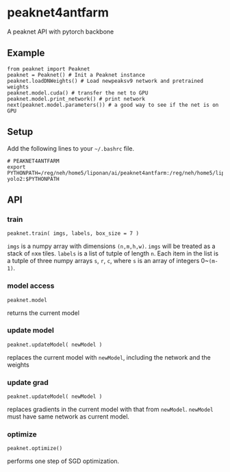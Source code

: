 # peaknet4antfarm
A peaknet API with pytorch backbone


## Example

```
from peaknet import Peaknet
peaknet = Peaknet() # Init a Peaknet instance
peaknet.loadDNWeights() # Load newpeaksv9 network and pretrained weights 
peaknet.model.cuda() # transfer the net to GPU
peaknet.model.print_network() # print network 
next(peaknet.model.parameters()) # a good way to see if the net is on GPU
```

## Setup

Add the following lines to your `~/.bashrc` file.
```
# PEAKNET4ANTFARM
export PYTHONPATH=/reg/neh/home5/liponan/ai/peaknet4antfarm:/reg/neh/home5/liponan/ai/pytorch-yolo2:$PYTHONPATH
```


## API

### train 
```
peaknet.train( imgs, labels, box_size = 7 )
```

`imgs` is a numpy array with dimensions `(n,m,h,w)`. `imgs` will be treated as a stack of `n`x`m` tiles.
`labels` is a list of tutple of length `n`. Each item in the list is a tutple of three numpy arrays `s`, `r`, `c`, where `s` is an array of integers 0~`(m-1)`.

### model access
```
peaknet.model
```
returns the current model

### update model
```
peaknet.updateModel( newModel )
```
replaces the current model with `newModel`, including the network and the weights

### update grad
```
peaknet.updateModel( newModel )
```
replaces gradients in the current model with that from `newModel`. `newModel` must have same network as current model.

### optimize
```
peaknet.optimize()
```
performs one step of SGD optimization.
